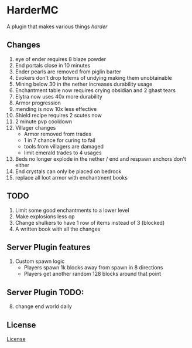 # HarderMC

A plugin that makes various things *harder*

## Changes

1. eye of ender requires 8 blaze powder
2. End portals close in 10 minutes
3. Ender pearls are removed from piglin barter
4. Evokers don't drop totems of undying making them unobtainable
5. Mining below 30 in the nether increases durability usage
6. Enchantment table now requires crying obsidian and 2 ghast tears
7. Elytra now uses 40x more durability
8. Armor progression
9. mending is now 10x less effective
10. Shield recipe requires 2 scutes now
11. 2 minute pvp cooldown
12. Villager changes
    - Armor removed from trades
    - 1 in 7 chance for curing to fail
    - tools from villagers are damaged
    - limit emerald trades to 4 usages
1. Beds no longer explode in the nether / end and respawn anchors don't either
2. End crystals can only be placed on bedrock
7. replace all loot armor with enchantment books

## TODO

1. Limit some good enchantments to a lower level
4. Make explosions less op
5. Change shulkers to have 1 row of items instead of 3 (blocked)
6. A written book with all the changes

## Server Plugin features

1. Custom spawn logic
    - Players spawn 1k blocks away from spawn in 8 directions
    - Players get another random 128 blocks around that point

## Server Plugin TODO:

8. change end world daily

## License

[License](./LICENSE)

